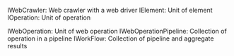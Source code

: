 
IWebCrawler: Web crawler with a web driver
IElement: Unit of element
IOperation: Unit of operation

IWebOperation: Unit of web operation
IWebOperationPipeline: Collection of operation in a pipeline
IWorkFlow: Collection of pipeline and aggregate results